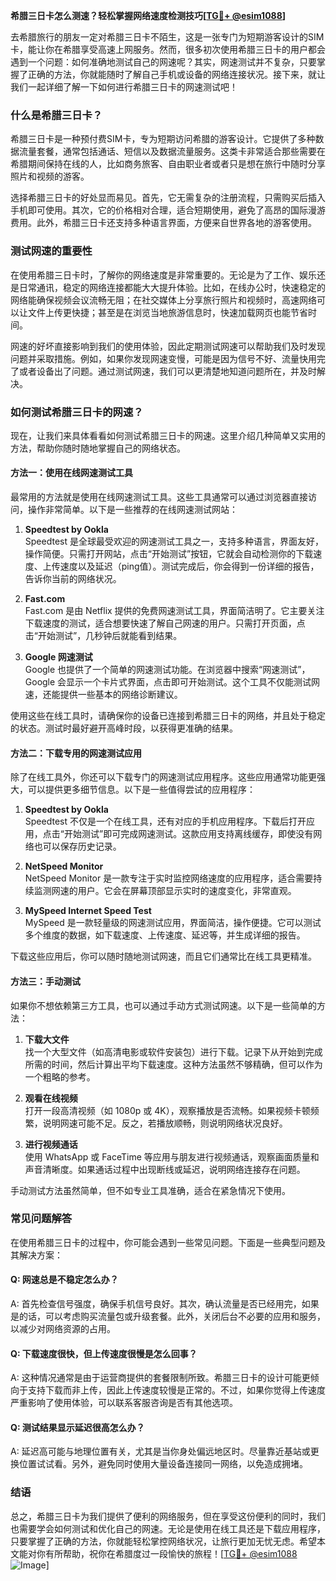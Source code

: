 **希腊三日卡怎么测速？轻松掌握网络速度检测技巧[[TG💪+ @esim1088](https://t.me/s/esim1088)]**

去希腊旅行的朋友一定对希腊三日卡不陌生，这是一张专门为短期游客设计的SIM卡，能让你在希腊享受高速上网服务。然而，很多初次使用希腊三日卡的用户都会遇到一个问题：如何准确地测试自己的网速呢？其实，网速测试并不复杂，只要掌握了正确的方法，你就能随时了解自己手机或设备的网络连接状况。接下来，就让我们一起详细了解一下如何进行希腊三日卡的网速测试吧！

### 什么是希腊三日卡？

希腊三日卡是一种预付费SIM卡，专为短期访问希腊的游客设计。它提供了多种数据流量套餐，通常包括通话、短信以及数据流量服务。这类卡非常适合那些需要在希腊期间保持在线的人，比如商务旅客、自由职业者或者只是想在旅行中随时分享照片和视频的游客。

选择希腊三日卡的好处显而易见。首先，它无需复杂的注册流程，只需购买后插入手机即可使用。其次，它的价格相对合理，适合短期使用，避免了高昂的国际漫游费用。此外，希腊三日卡还支持多种语言界面，方便来自世界各地的游客使用。

### 测试网速的重要性

在使用希腊三日卡时，了解你的网络速度是非常重要的。无论是为了工作、娱乐还是日常通讯，稳定的网络连接都能大大提升体验。比如，在线办公时，快速稳定的网络能确保视频会议流畅无阻；在社交媒体上分享旅行照片和视频时，高速网络可以让文件上传更快捷；甚至是在浏览当地旅游信息时，快速加载网页也能节省时间。

网速的好坏直接影响到我们的使用体验，因此定期测试网速可以帮助我们及时发现问题并采取措施。例如，如果你发现网速变慢，可能是因为信号不好、流量快用完了或者设备出了问题。通过测试网速，我们可以更清楚地知道问题所在，并及时解决。

### 如何测试希腊三日卡的网速？

现在，让我们来具体看看如何测试希腊三日卡的网速。这里介绍几种简单又实用的方法，帮助你随时随地掌握自己的网络状态。

#### 方法一：使用在线网速测试工具

最常用的方法就是使用在线网速测试工具。这些工具通常可以通过浏览器直接访问，操作非常简单。以下是一些推荐的在线网速测试网站：

1. **Speedtest by Ookla**  
   Speedtest 是全球最受欢迎的网速测试工具之一，支持多种语言，界面友好，操作简便。只需打开网站，点击“开始测试”按钮，它就会自动检测你的下载速度、上传速度以及延迟（ping值）。测试完成后，你会得到一份详细的报告，告诉你当前的网络状况。

2. **Fast.com**  
   Fast.com 是由 Netflix 提供的免费网速测试工具，界面简洁明了。它主要关注下载速度的测试，适合想要快速了解自己网速的用户。只需打开页面，点击“开始测试”，几秒钟后就能看到结果。

3. **Google 网速测试**  
   Google 也提供了一个简单的网速测试功能。在浏览器中搜索“网速测试”，Google 会显示一个卡片式界面，点击即可开始测试。这个工具不仅能测试网速，还能提供一些基本的网络诊断建议。

使用这些在线工具时，请确保你的设备已连接到希腊三日卡的网络，并且处于稳定的状态。测试时最好避开高峰时段，以获得更准确的结果。

#### 方法二：下载专用的网速测试应用

除了在线工具外，你还可以下载专门的网速测试应用程序。这些应用通常功能更强大，可以提供更多细节信息。以下是一些值得尝试的应用程序：

1. **Speedtest by Ookla**  
   Speedtest 不仅是一个在线工具，还有对应的手机应用程序。下载后打开应用，点击“开始测试”即可完成网速测试。这款应用支持离线缓存，即使没有网络也可以保存历史记录。

2. **NetSpeed Monitor**  
   NetSpeed Monitor 是一款专注于实时监控网络速度的应用程序，适合需要持续监测网速的用户。它会在屏幕顶部显示实时的速度变化，非常直观。

3. **MySpeed Internet Speed Test**  
   MySpeed 是一款轻量级的网速测试应用，界面简洁，操作便捷。它可以测试多个维度的数据，如下载速度、上传速度、延迟等，并生成详细的报告。

下载这些应用后，你可以随时随地测试网速，而且它们通常比在线工具更精准。

#### 方法三：手动测试

如果你不想依赖第三方工具，也可以通过手动方式测试网速。以下是一些简单的方法：

1. **下载大文件**  
   找一个大型文件（如高清电影或软件安装包）进行下载。记录下从开始到完成所需的时间，然后计算出平均下载速度。这种方法虽然不够精确，但可以作为一个粗略的参考。

2. **观看在线视频**  
   打开一段高清视频（如 1080p 或 4K），观察播放是否流畅。如果视频卡顿频繁，说明网速可能不足。反之，若播放顺畅，则说明网络状况良好。

3. **进行视频通话**  
   使用 WhatsApp 或 FaceTime 等应用与朋友进行视频通话，观察画面质量和声音清晰度。如果通话过程中出现断线或延迟，说明网络连接存在问题。

手动测试方法虽然简单，但不如专业工具准确，适合在紧急情况下使用。

### 常见问题解答

在使用希腊三日卡的过程中，你可能会遇到一些常见问题。下面是一些典型问题及其解决方案：

#### Q: 网速总是不稳定怎么办？
A: 首先检查信号强度，确保手机信号良好。其次，确认流量是否已经用完，如果是的话，可以考虑购买流量包或升级套餐。此外，关闭后台不必要的应用和服务，以减少对网络资源的占用。

#### Q: 下载速度很快，但上传速度很慢是怎么回事？
A: 这种情况通常是由于运营商提供的套餐限制所致。希腊三日卡的设计可能更倾向于支持下载而非上传，因此上传速度较慢是正常的。不过，如果你觉得上传速度严重影响了使用体验，可以联系客服咨询是否有其他选项。

#### Q: 测试结果显示延迟很高怎么办？
A: 延迟高可能与地理位置有关，尤其是当你身处偏远地区时。尽量靠近基站或更换位置试试看。另外，避免同时使用大量设备连接同一网络，以免造成拥堵。

### 结语

总之，希腊三日卡为我们提供了便利的网络服务，但在享受这份便利的同时，我们也需要学会如何测试和优化自己的网速。无论是使用在线工具还是下载应用程序，只要掌握了正确的方法，你就能轻松掌控网络状况，让旅行更加无忧无虑。希望本文能对你有所帮助，祝你在希腊度过一段愉快的旅程！[[TG💪+ @esim1088](https://t.me/s/esim1088) ![Image](https://i.postimg.cc/4NQfJmqS/Snipaste-2025-05-13-00-14-12.png)]